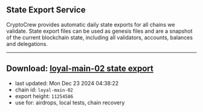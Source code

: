 ## State Export Service
CryptoCrew provides automatic daily state exports for all chains we validate. State export files can be used as genesis files and are a snapshot of the current blockchain state, including all validators, accounts, balances and delegations.

---
**Download: [loyal-main-02 state export](https://dl-eu2.ccvalidators.com/SERVICE/loyal/loyal-main-02_export_11254586.json)**
---

- last updated: Mon Dec 23 2024 04:38:22
- chain id: `loyal-main-02`
- export height: `11254586`
- use for: airdrops, local tests, chain recovery

